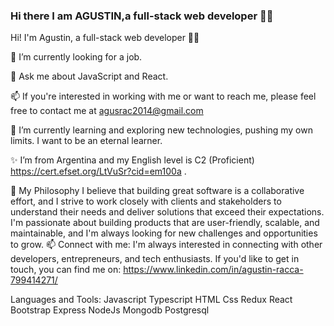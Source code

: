 ### Hi there I am AGUSTIN,a full-stack web developer 👨‍💻 

Hi! I'm Agustin, a full-stack web developer 👨‍💻


🔭 I’m currently looking for a job.

💬 Ask me about JavaScript and React.

📫 If you're interested in working with me or want to reach me, please feel free to contact me at agusrac2014@gmail.com

🌱 I’m currently learning and exploring new technologies, pushing my own limits. I want to be an eternal learner.

✨ I’m from Argentina and my English level is C2 (Proficient) https://cert.efset.org/LtVuSr?cid=em100a .


🌟 My Philosophy
I believe that building great software is a collaborative effort, and I strive to work closely with clients and stakeholders to understand their needs and deliver solutions that exceed their expectations. I'm passionate about building products that are user-friendly, scalable, and maintainable, and I'm always looking for new challenges and opportunities to grow.
📫 Connect with me:
I'm always interested in connecting with other developers, entrepreneurs, and tech enthusiasts. If you'd like to get in touch, you can find me on:
https://www.linkedin.com/in/agustin-racca-799414271/

Languages and Tools:
Javascript Typescript HTML Css Redux React Bootstrap Express NodeJs Mongodb Postgresql
